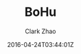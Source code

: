 ---
title: "BoHu"
github: https://github.com/Clark-Zhao/bohu-jekyll-theme
demo: https://llawlight.github.io/bohu-jekyll-theme/
author: Clark Zhao

ssg:
  - Jekyll
cms:
  - No Cms
date: 2016-04-24T03:44:01Z
github_branch: gh-pages
description: "My first JEKYLL-THEME"
stale: true
---